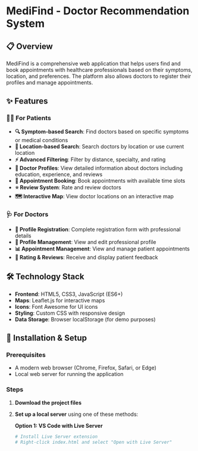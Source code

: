 # MediFind - Doctor Recommendation System

## 📋 Overview

MediFind is a comprehensive web application that helps users find and book appointments with healthcare professionals based on their symptoms, location, and preferences. The platform also allows doctors to register their profiles and manage appointments.

## ✨ Features

### 👨‍⚕️ For Patients
- **🔍 Symptom-based Search**: Find doctors based on specific symptoms or medical conditions
- **📍 Location-based Search**: Search doctors by location or use current location
- **⚡ Advanced Filtering**: Filter by distance, specialty, and rating
- **📄 Doctor Profiles**: View detailed information about doctors including education, experience, and reviews
- **📅 Appointment Booking**: Book appointments with available time slots
- **⭐ Review System**: Rate and review doctors
- **🗺️ Interactive Map**: View doctor locations on an interactive map

### 🩺 For Doctors
- **📝 Profile Registration**: Complete registration form with professional details
- **👤 Profile Management**: View and edit professional profile
- **📊 Appointment Management**: View and manage patient appointments
- **🌟 Rating & Reviews**: Receive and display patient feedback

## 🛠️ Technology Stack

- **Frontend**: HTML5, CSS3, JavaScript (ES6+)
- **Maps**: Leaflet.js for interactive maps
- **Icons**: Font Awesome for UI icons
- **Styling**: Custom CSS with responsive design
- **Data Storage**: Browser localStorage (for demo purposes)


## 🚀 Installation & Setup

### Prerequisites
- A modern web browser (Chrome, Firefox, Safari, or Edge)
- Local web server for running the application

### Steps
1. **Download the project files**
2. **Set up a local server** using one of these methods:

   **Option 1: VS Code with Live Server**
   ```bash
   # Install Live Server extension
   # Right-click index.html and select "Open with Live Server"

